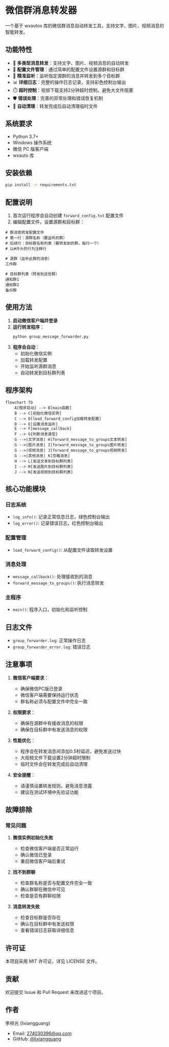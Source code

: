 # 微信群消息转发器

一个基于 wxautox 库的微信群消息自动转发工具，支持文字、图片、视频消息的智能转发。

## 功能特性

- 🔄 **多类型消息转发**：支持文字、图片、视频消息的自动转发
- 📝 **配置文件管理**：通过简单的配置文件设置源群和目标群
- 🎯 **精准监听**：监听指定源群的消息并转发到多个目标群
- 📊 **详细日志**：完整的操作日志记录，支持彩色控制台输出
- ⏱️ **超时控制**：视频下载支持2分钟超时控制，避免大文件阻塞
- 🛡️ **错误处理**：完善的异常处理和错误恢复机制
- 🧹 **自动清理**：转发完成后自动清理临时文件

## 系统要求

- Python 3.7+
- Windows 操作系统
- 微信 PC 版客户端
- wxauto 库

## 安装依赖

```bash
pip install -r requirements.txt
```

## 配置说明

1. 首次运行程序会自动创建 `forward_config.txt` 配置文件
2. 编辑配置文件，设置源群和目标群：

```text
# 群消息转发配置文件
# 第一行：源群名称（要监听的群）
# 后续行：目标群名称列表（要转发到的群，每行一个）
# 以#开头的行为注释行

# 源群（监听此群的消息）
工作群

# 目标群列表（转发到这些群）
通知群1
通知群2
备份群
```

## 使用方法

1. **启动微信客户端并登录**
2. **运行转发程序**：
   ```bash
   python group_message_forwarder.py
   ```
3. **程序会自动**：
   - 初始化微信实例
   - 加载转发配置
   - 开始监听源群消息
   - 自动转发到目标群列表

## 程序架构

```mermaid
flowchart TD
    A[程序启动] --> B[main函数]
    B --> C[初始化微信实例]
    C --> D[load_forward_config加载转发配置]
    D --> E[设置消息监听]
    E --> F[message_callback]
    F --> G{判断消息类型}
    G -->|文字消息| H[forward_message_to_groups文本转发]
    G -->|图片消息| I[forward_message_to_groups图片转发]
    G -->|视频消息| J[forward_message_to_groups视频转发]
    G -->|其他消息| K[忽略消息]
    H --> L[发送文本到目标群列表]
    I --> M[发送图片到目标群列表]
    J --> N[发送视频到目标群列表]
```

## 核心功能模块

### 日志系统
- `log_info()`: 记录正常信息日志，绿色控制台输出
- `log_error()`: 记录错误日志，红色控制台输出

### 配置管理
- `load_forward_config()`: 从配置文件读取转发设置

### 消息处理
- `message_callback()`: 处理接收到的消息
- `forward_message_to_groups()`: 执行消息转发

### 主程序
- `main()`: 程序入口，初始化和监听控制

## 日志文件

- `group_forwarder.log`: 正常操作日志
- `group_forwarder_error.log`: 错误日志

## 注意事项

1. **微信客户端要求**：
   - 确保微信PC版已登录
   - 微信客户端需要保持运行状态
   - 群名称必须与配置文件中完全一致

2. **权限要求**：
   - 确保在源群中有接收消息的权限
   - 确保在目标群中有发送消息的权限

3. **性能优化**：
   - 程序会在转发消息间添加0.5秒延迟，避免发送过快
   - 大视频文件下载设置2分钟超时限制
   - 临时文件会在转发完成后自动清理

4. **安全提醒**：
   - 请谨慎设置转发规则，避免消息泄露
   - 建议在测试环境中先验证功能

## 故障排除

### 常见问题

1. **微信实例初始化失败**
   - 检查微信客户端是否正常运行
   - 确认微信已登录
   - 重启微信客户端后重试

2. **找不到群聊**
   - 检查群名称是否与配置文件完全一致
   - 确认群聊在微信中可见
   - 检查是否有群聊权限

3. **消息转发失败**
   - 检查目标群是否存在
   - 确认在目标群中有发送权限
   - 查看错误日志获取详细信息

## 许可证

本项目采用 MIT 许可证，详见 LICENSE 文件。

## 贡献

欢迎提交 Issue 和 Pull Request 来改进这个项目。

## 作者

李祥光 (lixiangguang)
- Email: 274030396@qq.com
- GitHub: [@lixiangguang](https://github.com/lixiangguang)
